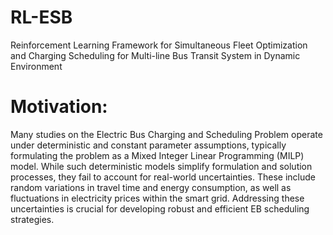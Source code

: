 # RL-ESB
Reinforcement Learning Framework for Simultaneous Fleet Optimization and Charging Scheduling for Multi-line Bus Transit System in Dynamic Environment
# Motivation:
Many studies on the Electric Bus Charging and Scheduling Problem operate under deterministic and constant parameter assumptions, typically formulating the problem as a Mixed Integer Linear Programming (MILP) model. While such deterministic models simplify formulation and solution processes, they fail to account for real-world uncertainties. These include random variations in travel time and energy consumption, as well as fluctuations in electricity prices within the smart grid. Addressing these uncertainties is crucial for developing robust and efficient EB scheduling strategies.
